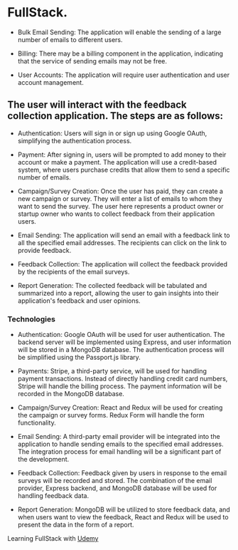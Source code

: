 # FullStack.    

* Bulk Email Sending: The application will enable the sending of a large number of emails to different users.

* Billing: There may be a billing component in the application, indicating that the service of sending emails may not be free.

* User Accounts: The application will require user authentication and user account management.


## The user will interact with the feedback collection application. The steps are as follows:

* Authentication: Users will sign in or sign up using Google OAuth, simplifying the authentication process.

* Payment: After signing in, users will be prompted to add money to their account or make a payment. The application will use a credit-based system, where users purchase credits that allow them to send a specific number of emails.

* Campaign/Survey Creation: Once the user has paid, they can create a new campaign or survey. They will enter a list of emails to whom they want to send the survey. The user here represents a product owner or startup owner who wants to collect feedback from their application users.

* Email Sending: The application will send an email with a feedback link to all the specified email addresses. The recipients can click on the link to provide feedback.

* Feedback Collection: The application will collect the feedback provided by the recipients of the email surveys.

* Report Generation: The collected feedback will be tabulated and summarized into a report, allowing the user to gain insights into their application's feedback and user opinions.

### Technologies

 * Authentication: Google OAuth will be used for user authentication. The backend server will be implemented using Express, and user information will be stored in a MongoDB database. The authentication process will be simplified using the Passport.js library.

* Payments: Stripe, a third-party service, will be used for handling payment transactions. Instead of directly handling credit card numbers, Stripe will handle the billing process. The payment information will be recorded in the MongoDB database.

* Campaign/Survey Creation: React and Redux will be used for creating the campaign or survey forms. Redux Form will handle the form functionality.

* Email Sending: A third-party email provider will be integrated into the application to handle sending emails to the specified email addresses. The integration process for email handling will be a significant part of the development.

* Feedback Collection: Feedback given by users in response to the email surveys will be recorded and stored. The combination of the email provider, Express backend, and MongoDB database will be used for handling feedback data.

* Report Generation: MongoDB will be utilized to store feedback data, and when users want to view the feedback, React and Redux will be used to present the data in the form of a report.

Learning FullStack with [Udemy](https://www.udemy.com/course/node-with-react-fullstack-web-development/)
